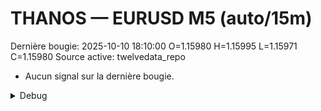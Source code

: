 # THANOS — EURUSD M5 (auto/15m)
Dernière bougie: 2025-10-10 18:10:00  O=1.15980  H=1.15995  L=1.15971  C=1.15980
Source active: twelvedata_repo

- Aucun signal sur la dernière bougie.

<details><summary>Debug</summary>

- TD_API_KEY manquant.

</details>
